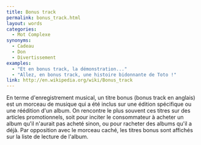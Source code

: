 ```yaml
---
title: Bonus track
permalink: bonus_track.html
layout: words
categories:
  - Mot Complexe
synonyms:
  - Cadeau
  - Don
  - Divertissement
examples:
  - "Et en bonus track, la démonstration..."
  - "Allez, en bonus track, une histoire bidonnante de Toto !"
link: http://en.wikipedia.org/wiki/Bonus_track
---
```


En terme d'enregistrement musical, un titre bonus (bonus track en anglais) est un morceau de musique qui a été inclus sur une édition spécifique ou une réédition d'un album. On rencontre le plus souvent ces titres sur des articles promotionnels, soit pour inciter le consommateur à acheter un album qu'il n'aurait pas acheté sinon, ou pour racheter des albums qu'il a déjà. Par opposition avec le morceau caché, les titres bonus sont affichés sur la liste de lecture de l'album.
